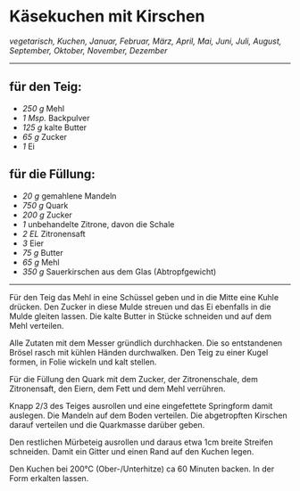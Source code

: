 # Käsekuchen mit Kirschen

*vegetarisch, Kuchen, Januar, Februar, März, April, Mai, Juni, Juli, August, September, Oktober, November, Dezember*

---

## für den Teig:

- *250 g* Mehl
- *1 Msp.* Backpulver
- *125 g* kalte Butter
- *65 g* Zucker
- *1* Ei

## für die Füllung:

- *20 g* gemahlene Mandeln
- *750 g* Quark
- *200 g* Zucker
- *1* unbehandelte Zitrone, davon die Schale
- *2 EL* Zitronensaft
- *3* Eier
- *75 g* Butter
- *65 g* Mehl
- *350 g* Sauerkirschen aus dem Glas (Abtropfgewicht)

---

Für den Teig das Mehl in eine Schüssel geben und in die Mitte eine Kuhle drücken. Den Zucker in diese Mulde streuen und das Ei ebenfalls in die Mulde gleiten lassen. Die kalte Butter in Stücke schneiden und auf dem Mehl verteilen.

Alle Zutaten mit dem Messer gründlich durchhacken. Die so entstandenen Brösel rasch mit kühlen Händen durchwalken. Den Teig zu einer Kugel formen, in Folie wickeln und kalt stellen.

Für die Füllung den Quark mit dem Zucker, der Zitronenschale, dem Zitronensaft, den Eiern, dem Fett und dem Mehl verrühren.

Knapp 2/3 des Teiges ausrollen und eine eingefettete Springform damit auslegen. Die Mandeln auf dem Boden verteilen. Die abgetropften Kirschen darauf verteilen und die Quarkmasse darüber geben.

Den restlichen Mürbeteig ausrollen und daraus etwa 1cm breite Streifen schneiden. Damit ein Gitter und einen Rand auf den Kuchen legen.

Den Kuchen bei 200°C (Ober-/Unterhitze) ca 60 Minuten backen. In der Form erkalten lassen.
